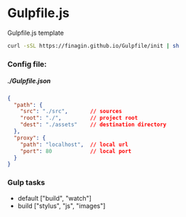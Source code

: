 # Gulpfile.js
Gulpfile.js template

```bash
curl -sSL https://finagin.github.io/Gulpfile/init | sh
```

### Config file:
##### ./Gulpfile.json
```json
{
  "path": {
    "src": "./src",       // sources
    "root": "./",         // project root
    "dest": "./assets"    // destination directory
  },
  "proxy": {
    "path": "localhost",  // local url
    "port": 80            // local port
  }
}
```

### Gulp tasks
* default ["build", "watch"]
* build ["stylus", "js", "images"]